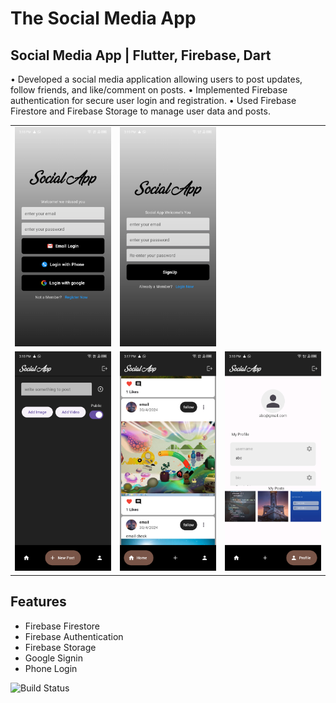 # The Social Media App

## Social Media App | Flutter, Firebase, Dart 
• Developed a social media application allowing users to post updates, follow friends, and like/comment on posts.
• Implemented Firebase authentication for secure user login and registration.
• Used Firebase Firestore and Firebase Storage to manage user data and posts.

<table>
  <tr>
    <td><img src="https://github.com/noob-Coder-Harsh/social_app/blob/master/login.png" alt="Screen1" width="200"/></td>
    <td><img src="https://github.com/noob-Coder-Harsh/social_app/blob/master/signup.png" alt="Screen2" width="200"/></td>
  </tr>
  <tr>
    <td><img src="https://github.com/noob-Coder-Harsh/social_app/blob/master/new%20posts.png" alt="Screen3" width="200"/></td>
    <td><img src="https://github.com/noob-Coder-Harsh/social_app/blob/master/posts%20feed.png" alt="Screen4" width="200"/></td>
    <td><img src="https://github.com/noob-Coder-Harsh/social_app/blob/master/profile.png" alt="Screen5" width="200"/></td>
  </tr>
</table>

## Features

- Firebase Firestore
- Firebase Authentication
- Firebase Storage
- Google Signin
- Phone Login

![Build Status](https://img.shields.io/badge/build-passing-brightgreen)

